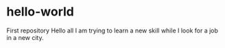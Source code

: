 # hello-world
First repository
Hello all
I am trying to learn a new skill while I look for a job in a new city.
